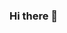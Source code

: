 ### Hi there 👋

<!--
**yoonssseo/yoonssseo** is a ✨ _special_ ✨ repository because its `README.md` (this file) appears on your GitHub profile.

Here are some ideas to get you started:

- 🔭 I’m currently working on Dancing Computer Interaction.
- 🌱 I’m currently learning Programming.
- 👯 I’m looking to collaborate on dance performers. (Idols, dancers)
- 🤔 I’m looking for help with ...
- 💬 Ask me about ...
- 📫 How to reach me: ...
- 😄 Pronouns: ...
- ⚡ Fun fact: ...
-->
